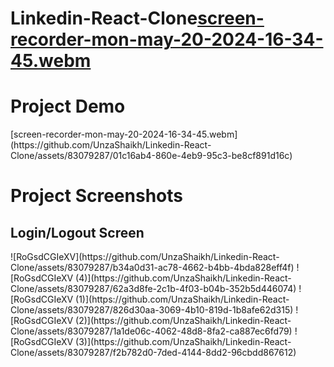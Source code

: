 # Linkedin-React-Clone[screen-recorder-mon-may-20-2024-16-34-45.webm](https://github.com/UnzaShaikh/Linkedin-React-Clone/assets/83079287/f059e37b-d589-4d2f-9c35-1c04f84a812f)
<h1>Project Demo</h1>
[screen-recorder-mon-may-20-2024-16-34-45.webm](https://github.com/UnzaShaikh/Linkedin-React-Clone/assets/83079287/01c16ab4-860e-4eb9-95c3-be8cf891d16c)
<h1>Project Screenshots</h1>
<h2>Login/Logout Screen</h2>
![RoGsdCGIeXV](https://github.com/UnzaShaikh/Linkedin-React-Clone/assets/83079287/b34a0d31-ac78-4662-b4bb-4bda828eff4f)
![RoGsdCGIeXV (4)](https://github.com/UnzaShaikh/Linkedin-React-Clone/assets/83079287/62a3d8fe-2c1b-4f03-b04b-352b5d446074)
![RoGsdCGIeXV (1)](https://github.com/UnzaShaikh/Linkedin-React-Clone/assets/83079287/826d30aa-3069-4b10-819d-1b8afe62d315)
![RoGsdCGIeXV (2)](https://github.com/UnzaShaikh/Linkedin-React-Clone/assets/83079287/1a1de06c-4062-48d8-8fa2-ca887ec6fd79)
![RoGsdCGIeXV (3)](https://github.com/UnzaShaikh/Linkedin-React-Clone/assets/83079287/f2b782d0-7ded-4144-8dd2-96cbdd867612)
